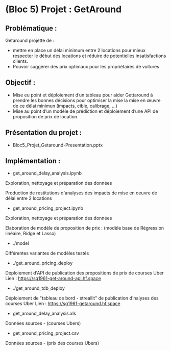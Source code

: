 # (Bloc 5) Projet : GetAround

## Problématique :
Getaround projette de :
* mettre en place un délai minimum entre 2 locations pour mieux respecter le début des locations et réduire de potentielles insatisfactions clients.
* Pouvoir suggérer des prix optimaux pour les propriétaires de voitures 

## Objectif :
* Mise eu point et déploiement d’un tableau pour aider Gettaround à prendre les bonnes décisions  pour optimiser la mise la mise en œuvre de ce délai minimun (impacts, cible, calibrage, …)
* Mise au point d’un modèle de prédiction et déploiement d’une API de proposition de prix de location.

## Présentation du projet :
* Bloc5_Projet_Getaround-Presentation.pptx

## Implémentation :

* get_around_delay_analysis.ipynb

Exploration, nettoyage et préparation des données

Production de restitutions d'analyses des impacts de mise en oeuvre de délai entre 2 locations

* get_around_pricing_project.ipynb

Exploration, nettoyage et préparation des données

Elaboration de modèle de proposition de prix : (modèle base de Régression linéaire, Ridge et Lasso)

* ./model

Différentes variantes de modèles testés

* ./get_around_pricing_deploy
  
Déploiement d'API de publication des propositions de prix de courses Uber
Lien : https://sg1961-get-around-api.hf.space

* ./get_around_tdb_deploy
  
Déploiement de "tableau de bord - streallit" de publication d'nalyses des courses Uber
Lien :  https://sg1961-getaround.hf.space

* get_around_delay_analysis.xls
  
Données sources - (courses Ubers)

* get_around_pricing_project.csv
  
Données sources - (prix des courses Ubers)

